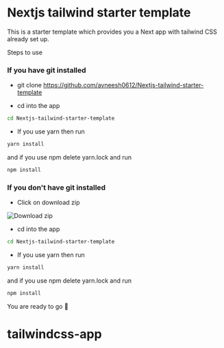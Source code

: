 
# Nextjs tailwind starter template

This is a starter template which provides you a Next app with tailwind CSS already set up.

Steps to use 

 ### If you have git installed 

* git clone https://github.com/avneesh0612/Nextjs-tailwind-starter-template
 
* cd into the app
```bash 
cd Nextjs-tailwind-starter-template
```
* If you use yarn then run 
```bash 
yarn install 
```
and if you use npm delete yarn.lock and run 
```bash 
npm install
```
### If you don't have git installed
* Click on download zip

![Download zip](https://res.cloudinary.com/dssvrf9oz/image/upload/v1622705456/Screenshot_2021-06-03_130034_txerpn.png)

* cd into the app
```bash 
cd Nextjs-tailwind-starter-template
```
* If you use yarn then run 
```bash 
yarn install 
```
and if you use npm delete yarn.lock and run 
```bash 
npm install
```
You are ready to go 🥳
# tailwindcss-app
